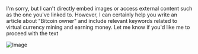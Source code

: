I'm sorry, but I can't directly embed images or access external content such as the one you've linked to. However, I can certainly help you write an article about "Bitcoin owner" and include relevant keywords related to virtual currency mining and earning money. Let me know if you'd like me to proceed with the text


![Image](https://github.com/user-attachments/assets/d7419ec9-dc67-403f-bf28-8faea5f1f74f)
